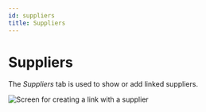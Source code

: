 ```yaml
---
id: suppliers
title: Suppliers
---
```


# Suppliers

The *Suppliers* tab is used to show or add linked suppliers.

![Screen for creating a link with a supplier](/modules/tabs/images/suppliers.png)
